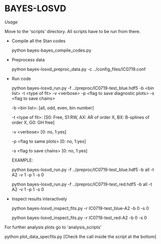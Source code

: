 # BAYES-LOSVD

*Usage*

Move to the 'scripts' directory. All scripts have to be run from there.

- Compile all the Stan codes
 
  python bayes-bayes_compile_codes.py

- Preprocess data

  python bayes-losvd_preproc_data.py -c ../config_files/IC0719.conf

- Run code

  python bayes-losvd_run.py -f ../preproc/IC0719-test_blue.hdf5 -b \<bin list\> -t <type of fit\> -v \<verbose\> -p \<flag to save diagnostic plots\> -s \<flag to save chains\>

  -b \<bin list\>: [all, odd, even, bin number]

  -t \<type of fit\>: [S0: Free, S1:RW, AX: AR of order X, BX: B-splines of order X, G0: GH free]

  -v \<verbose\> [0: no, 1:yes]

  -p \<flag to same plots\> [0: no, 1:yes]

  -s \<flag to save chains\> [0: no, 1:yes]

  EXAMPLE: 

    python bayes-losvd_run.py -f ../preproc/IC0719-test_blue.hdf5 -b all -t A2 -v 1 -p 1 -s 0  

    python bayes-losvd_run.py -f ../preproc/IC0719-test_red.hdf5  -b all -t A2 -v 1 -p 1 -s 0  

- Inspect results interactively

  python bayes-losvd_inspect_fits.py -r IC0719-test_blue-A2 -b 0 -s 0
  
  python bayes-losvd_inspect_fits.py -r IC0719-test_red-A2 -b 0 -s 0

For further analysis plots go to 'analysis_scripts'

  python plot_data_specfits.py  [Check the call inside the script at the bottom]




